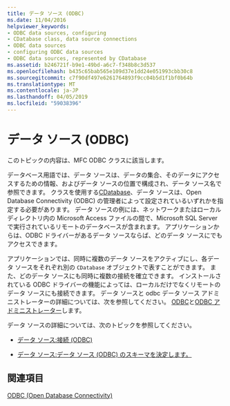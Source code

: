 ```yaml
---
title: データ ソース (ODBC)
ms.date: 11/04/2016
helpviewer_keywords:
- ODBC data sources, configuring
- CDatabase class, data source connections
- ODBC data sources
- configuring ODBC data sources
- ODBC data sources, represented by CDatabase
ms.assetid: b246721f-b9e1-49bd-a6c7-f348b8c3d537
ms.openlocfilehash: b435c65bab565e109d37e1dd24e051993cbb30c8
ms.sourcegitcommit: c7f90df497e6261764893f9cc04b5d1f1bf0b64b
ms.translationtype: MT
ms.contentlocale: ja-JP
ms.lasthandoff: 04/05/2019
ms.locfileid: "59038396"
---
```

# <a name="data-source-odbc"></a>データ ソース (ODBC)

このトピックの内容は、MFC ODBC クラスに該当します。

データベース用語では、データ ソースは、データの集合、そのデータにアクセスするための情報、およびデータ ソースの位置で構成され、データ ソース名で参照できます。 クラスを使用する[CDatabase](../../mfc/reference/cdatabase-class.md)、データ ソースは、Open Database Connectivity (ODBC) の管理者によって設定されているいずれかを指定する必要があります。 データ ソースの例には、ネットワークまたはローカル ディレクトリ内の Microsoft Access ファイルの間で、Microsoft SQL Server で実行されているリモートのデータベースが含まれます。 アプリケーションからは、ODBC ドライバーがあるデータ ソースならば、どのデータ ソースにでもアクセスできます。

アプリケーションでは、同時に複数のデータ ソースをアクティブにし、各データ ソースをそれぞれ別の `CDatabase` オブジェクトで表すことができます。 また、どのデータ ソースにも同時に複数の接続を確立できます。 インストールされている ODBC ドライバーの機能によっては、ローカルだけでなくリモートのデータ ソースにも接続できます。 データ ソースと odbc データ ソース アドミニストレーターの詳細については、次を参照してください。 [ODBC](../../data/odbc/odbc-basics.md)と[ODBC アドミニストレーター](../../data/odbc/odbc-administrator.md)します。

データ ソースの詳細については、次のトピックを参照してください。

- [データ ソース:接続 (ODBC)](../../data/odbc/data-source-managing-connections-odbc.md)

- [データ ソース:データ ソース (ODBC) のスキーマを決定します。](../../data/odbc/data-source-determining-the-schema-of-the-data-source-odbc.md)

## <a name="see-also"></a>関連項目

[ODBC (Open Database Connectivity)](../../data/odbc/open-database-connectivity-odbc.md)